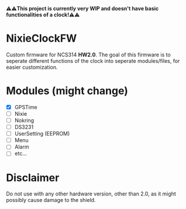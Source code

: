 :warning::warning:**This project is currently very WIP and doesn't have basic functionalities of a clock!**:warning::warning:

# NixieClockFW

Custom firmware for NCS314 **HW2.0**. The goal of this firmware is to seperate different functions of the clock into seperate modules/files, for easier customization.

# Modules (might change)

- [X] GPSTime
- [ ] Nixie
- [ ] Nokring
- [ ] DS3231
- [ ] UserSetting (EEPROM)
- [ ] Menu
- [ ] Alarm
- [ ] etc...

# Disclaimer

Do not use with any other hardware version, other than 2.0, as it might possibly cause damage to the shield. 
